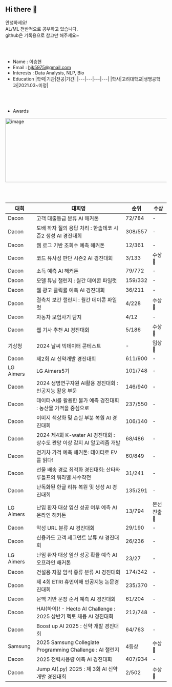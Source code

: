 ## Hi there 👋

안녕하세요!<br>
AL/ML 전반적으로 공부하고 있습니다. <br>
github은 기록용으로 참고만 해주세요~

<br><br>
- Name : 이승현  
- Email : hjk5975@gmail.com  
- Interests : Data Analysis, NLP, Bio
- Education
  |학력|기관|전공|기간|
  |---|---|---|---|
  |학사|고려대학교|생명공학과|2021.03~미정|

<br><br>
- Awards
<img width="800" height="200" alt="image" src="https://github.com/user-attachments/assets/601bec3c-b0ff-4ade-ae9c-f1a688a3a397" />

<br><br>

  |대회|대회명|순위|수상|
  |---|------|----|---|
  |Dacon|고객 대출등급 분류 AI 해커톤|72/784|-|
  |Dacon|도배 하자 질의 응답 처리 : 한솔데코 시즌2 생성 AI 경진대회|308/557|-|
  |Dacon|웹 로그 기반 조회수 예측 해커톤|12/361|-|
  |Dacon|코드 유사성 판단 시즌2 AI 경진대회|3/133|수상🥇|
  |Dacon|소득 예측 AI 해커톤|79/772|-|
  |Dacon|모델 튜닝 챌린지 : 월간 데이콘 파일럿|159/332|-|
  |Dacon|웹 광고 클릭률 예측 AI 경진대회|36/211|-|
  |Dacon|결측치 보간 챌린지 : 월간 데이콘 파일럿|4/228|수상🥇|
  |Dacon|자동차 보험사기 탐지|4/12|-|
  |Dacon|웹 기사 추천 AI 경진대회|5/186|수상🥇|
  |기상청|2024 날씨 빅데이터 콘테스트|-|입상🥈|
  |Dacon|제2회 AI 신약개발 경진대회|611/900|-|
  |LG Aimers|LG Aimers5기|101/748|-|
  |Dacon|2024 생명연구자원 AI활용 경진대회 : 인공지능 활용 부문|146/940|-|
  |Dacon|데이터·AI를 활용한 물가 예측 경진대회 : 농산물 가격을 중심으로|237/550|-|
  |Dacon|이미지 색상화 및 손실 부분 복원 AI 경진대회|106/140|-|
  |Dacon|2024 제4회 K-water AI 경진대회 : 상수도 관망 이상 감지 AI 알고리즘 개발|68/486|-|
  |Dacon|전기차 가격 예측 해커톤: 데이터로 EV를 읽다!|60/849|-|
  |Dacon|선물 배송 경로 최적화 경진대회: 산타와 루돌프의 워라벨 사수작전|31/241|-|
  |Dacon|난독화된 한글 리뷰 복원 및 생성 AI 경진대회|135/291|-|
  |LG Aimers|난임 환자 대상 임신 성공 여부 예측 AI 온라인 해커톤|13/794|본선진출🥈|
  |Dacon|악성 URL 분류 AI 경진대회|29/190|-|
  |Dacon|신용카드 고객 세그먼트 분류 AI 경진대회|26/236|-|
  |LG Aimers|난임 환자 대상 임신 성공 확률 예측 AI 오프라인 해커톤|23/27|-|
  |Dacon|건설용 자갈 암석 종류 분류 AI 경진대회|174/342|-|
  |Dacon|제 4회 ETRI 휴먼이해 인공지능 논문경진대회|235/370|-|
  |Dacon|문맥 기반 문장 순서 예측 AI 경진대회|61/204|-|
  |Dacon|HAI(하이)! - Hecto AI Challenge : 2025 상반기 헥토 채용 AI 경진대회|212/748|-|
  |Dacon|Boost up AI 2025 : 신약 개발 경진대회|64/763|-|
  |Samsung|2025 Samsung Collegiate Programming Challenge : AI 챌린지|4등상|수상🥇|
  |Dacon|2025 전력사용량 예측 AI 경진대회|407/934|-|
  |Dacon|Jump AI(.py) 2025 : 제 3회 AI 신약개발 경진대회|2/502|수상🥇|
  

